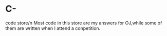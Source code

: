 # C-
code store/n
Most code in this store are my answers for OJ,while some of them are written when I attend a conpetition.
